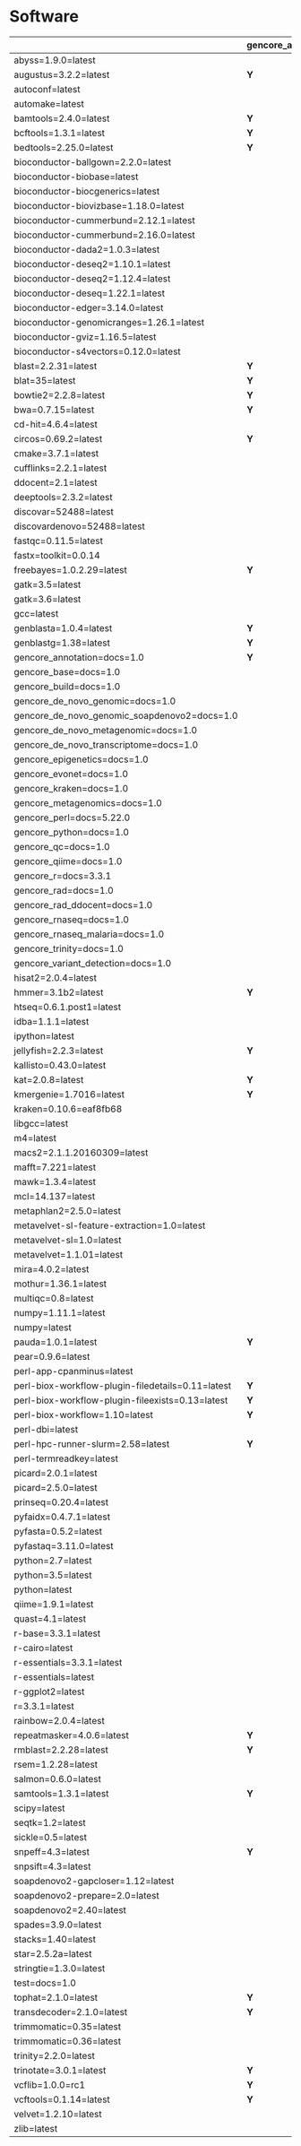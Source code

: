 # Software

| | gencore_annotation | gencore_base | gencore_build | gencore_de_novo_genomic | gencore_de_novo_genomic_soapdenovo2 | gencore_de_novo_metagenomic | gencore_de_novo_transcriptome | gencore_epigenetics | gencore_evonet | gencore_kraken | gencore_metagenomics | gencore_perl | gencore_python | gencore_qc | gencore_qiime | gencore_r | gencore_rad | gencore_rad_ddocent | gencore_rnaseq | gencore_rnaseq_malaria | gencore_test | gencore_trinity | gencore_variant_detection | test |
| --- | --- | --- | --- | --- | --- | --- | --- | --- | --- | --- | --- | --- | --- | --- | --- | --- | --- | --- | --- | --- | --- | --- | --- | ---  |
| abyss=1.9.0=latest | | | | **Y** | | | | | | | | | | | | | | | | | | | | |
| augustus=3.2.2=latest | **Y** | | | **Y** | | **Y** | **Y** | | | | **Y** | | | | | | | | | | | | | |
| autoconf=latest | | | **Y** | | | | | | | | | | | | | | | | | | | | | |
| automake=latest | | | **Y** | | | | | | | | | | | | | | | | | | | | | |
| bamtools=2.4.0=latest | **Y** | | | **Y** | | **Y** | **Y** | **Y** | | | **Y** | | | | | | **Y** | | **Y** | **Y** | | | **Y** | |
| bcftools=1.3.1=latest | **Y** | | | **Y** | | **Y** | **Y** | **Y** | | | **Y** | | | | | | **Y** | | **Y** | **Y** | | | **Y** | |
| bedtools=2.25.0=latest | **Y** | | | **Y** | | **Y** | **Y** | **Y** | | | **Y** | | | | | | **Y** | | **Y** | **Y** | | | **Y** | |
| bioconductor-ballgown=2.2.0=latest | | | | | | | | | | | | | | | | | | | **Y** | | | | | |
| bioconductor-biobase=latest | | | | | | | | | | | | | | | | **Y** | | | | | | | **Y** | |
| bioconductor-biocgenerics=latest | | **Y** | | | | | | | | | | | | | | | | | | | | | | |
| bioconductor-biovizbase=1.18.0=latest | | | | | | | | | | | | | | | | | | | **Y** | | | | | |
| bioconductor-cummerbund=2.12.1=latest | | | | | | | | | | | | | | | | | | | | **Y** | | | | |
| bioconductor-cummerbund=2.16.0=latest | | | | | | | | | | | | | | | | | | | **Y** | | | | | |
| bioconductor-dada2=1.0.3=latest | | | | | | | | | | | **Y** | | | | | | | | | | | | | |
| bioconductor-deseq2=1.10.1=latest | | | | | | | **Y** | | | | | | | | | | | | | **Y** | | | | |
| bioconductor-deseq2=1.12.4=latest | | | | | | | | | | | | | | | | | | | **Y** | | | | | |
| bioconductor-deseq=1.22.1=latest | | | | | | | **Y** | | | | | | | | | | | | | **Y** | | | | |
| bioconductor-edger=3.14.0=latest | | | | | | | **Y** | | | | | | | | | | | | **Y** | **Y** | | | | |
| bioconductor-genomicranges=1.26.1=latest | | | | | | | | | | | | | | | | | | | **Y** | | | | | |
| bioconductor-gviz=1.16.5=latest | | | | | | | | | | | | | | | | | | | **Y** | | | | | |
| bioconductor-s4vectors=0.12.0=latest | | | | | | | | | | | | | | | | | | | **Y** | | | | | |
| blast=2.2.31=latest | **Y** | | | **Y** | | **Y** | **Y** | | | | **Y** | | | | | | **Y** | | | | | | **Y** | |
| blat=35=latest | **Y** | | | **Y** | | **Y** | **Y** | | | | **Y** | | | | | | **Y** | | **Y** | **Y** | | | **Y** | |
| bowtie2=2.2.8=latest | **Y** | | | **Y** | | **Y** | **Y** | **Y** | | | **Y** | | | | | | **Y** | | **Y** | **Y** | | | **Y** | |
| bwa=0.7.15=latest | **Y** | | | **Y** | | **Y** | **Y** | **Y** | | | **Y** | | | | | | | | | | | | **Y** | |
| cd-hit=4.6.4=latest | | | | | | | | | | | **Y** | | | | | | **Y** | | | | | | | |
| circos=0.69.2=latest | **Y** | | | **Y** | | **Y** | **Y** | | | | | | | | | | | | | | | | **Y** | |
| cmake=3.7.1=latest | | | **Y** | | | | | | | | | | | | | | | | | | | | | |
| cufflinks=2.2.1=latest | | | | | | | **Y** | | | | | | | | | | | | **Y** | **Y** | | | **Y** | |
| ddocent=2.1=latest | | | | | | | | | | | | | | | | | | **Y** | | | | | | |
| deeptools=2.3.2=latest | | | | | | | | | | | | | | **Y** | | | | | | | | | | |
| discovar=52488=latest | | | | **Y** | | | | | | | | | | | | | | | | | | | **Y** | |
| discovardenovo=52488=latest | | | | **Y** | | | | | | | | | | | | | | | | | | | **Y** | |
| fastqc=0.11.5=latest | | | | | | | | | | | | | | **Y** | | | | | **Y** | | | | | |
| fastx=toolkit=0.0.14 | | | | | | | | | | | | | | **Y** | | | | | | | | | | |
| freebayes=1.0.2.29=latest | **Y** | | | **Y** | | | | | | | | | | | | | **Y** | | | | | | **Y** | |
| gatk=3.5=latest | | | | | | | | | | | | | | | | | | | | **Y** | | | **Y** | |
| gatk=3.6=latest | | | | **Y** | | | | | | | | | | | | | | | **Y** | | | | | |
| gcc=latest | | | **Y** | | | | | | | | | | | | | | | | | | | | | |
| genblasta=1.0.4=latest | **Y** | | | **Y** | | | | | | | | | | | | | | | | | | | | |
| genblastg=1.38=latest | **Y** | | | **Y** | | | | | | | | | | | | | | | | | | | | |
| gencore_annotation=docs=1.0 | **Y** | | | | | | | | | | | | | | | | | | | | | | | |
| gencore_base=docs=1.0 | | **Y** | | | | | | | | | | | | | | | | | | | **Y** | | | |
| gencore_build=docs=1.0 | | | **Y** | | | | | | | | | | | | | | | | | | | | | |
| gencore_de_novo_genomic=docs=1.0 | | | | **Y** | | | | | | | | | | | | | | | | | | | | |
| gencore_de_novo_genomic_soapdenovo2=docs=1.0 | | | | | **Y** | | | | | | | | | | | | | | | | | | | |
| gencore_de_novo_metagenomic=docs=1.0 | | | | | | **Y** | | | | | | | | | | | | | | | | | | |
| gencore_de_novo_transcriptome=docs=1.0 | | | | | | | **Y** | | | | | | | | | | | | | | | | | |
| gencore_epigenetics=docs=1.0 | | | | | | | | **Y** | | | | | | | | | | | | | | | | |
| gencore_evonet=docs=1.0 | | | | | | | | | **Y** | | | | | | | | | | | | | | | |
| gencore_kraken=docs=1.0 | | | | | | | | | | **Y** | | | | | | | | | | | | | | |
| gencore_metagenomics=docs=1.0 | | | | | | | | | | | **Y** | | | | | | | | | | | | | |
| gencore_perl=docs=5.22.0 | | | | | | | | | | | | **Y** | | | | | | | | | | | | |
| gencore_python=docs=1.0 | | | | | | | | | | | | | **Y** | | | | | | | | | | | |
| gencore_qc=docs=1.0 | | | | | | | | | | | | | | **Y** | | | | | | | | | | |
| gencore_qiime=docs=1.0 | | | | | | | | | | | | | | | **Y** | | | | | | | | | |
| gencore_r=docs=3.3.1 | | | | | | | | | | | | | | | | **Y** | | | | | | | | |
| gencore_rad=docs=1.0 | | | | | | | | | | | | | | | | | **Y** | | | | | | | |
| gencore_rad_ddocent=docs=1.0 | | | | | | | | | | | | | | | | | | **Y** | | | | | | |
| gencore_rnaseq=docs=1.0 | | | | | | | | | | | | | | | | | | | **Y** | | | | | |
| gencore_rnaseq_malaria=docs=1.0 | | | | | | | | | | | | | | | | | | | | **Y** | | | | |
| gencore_trinity=docs=1.0 | | | | | | | | | | | | | | | | | | | | | | **Y** | | |
| gencore_variant_detection=docs=1.0 | | | | | | | | | | | | | | | | | | | | | | | **Y** | |
| hisat2=2.0.4=latest | | | | | | | | | | | | | | | | | | | **Y** | | | | | |
| hmmer=3.1b2=latest | **Y** | | | **Y** | | **Y** | **Y** | | | | **Y** | | | | | | | | | | | | | |
| htseq=0.6.1.post1=latest | | | | | | | **Y** | | | | | | | | | | | | **Y** | **Y** | | | | |
| idba=1.1.1=latest | | | | **Y** | | | | | | | | | | | | | | | | | | | | |
| ipython=latest | | | | | | | | | | | | | **Y** | | | | | | | | | | | |
| jellyfish=2.2.3=latest | **Y** | | | **Y** | | | | | | | | | | | | | | | | | | | | |
| kallisto=0.43.0=latest | | | | | | | | | | | | | | | | | | | **Y** | **Y** | | | | |
| kat=2.0.8=latest | **Y** | | | | | | | | | | | | | | | | | | | | | | | |
| kmergenie=1.7016=latest | **Y** | | | **Y** | | | | | | | | | | | | | | | | | | | | |
| kraken=0.10.6=eaf8fb68 | | | | | | | | | | **Y** | | | | | | | | | | | | | | |
| libgcc=latest | | | **Y** | | | | | | | | | | | | | | | | | | | | | |
| m4=latest | | | **Y** | | | | | | | | | | | | | | | | | | | | | |
| macs2=2.1.1.20160309=latest | | | | | | | | **Y** | | | | | | | | | | | | | | | | |
| mafft=7.221=latest | | | | | | | | | **Y** | | | | | | | | | | | | | | | |
| mawk=1.3.4=latest | | | | | | **Y** | | | | | **Y** | | | | | | | | | | | | | |
| mcl=14.137=latest | | | | | | | | | **Y** | | | | | | | | | | | | | | | |
| metaphlan2=2.5.0=latest | | | | | | **Y** | | | | | | | | | | | | | | | | | | |
| metavelvet-sl-feature-extraction=1.0=latest | | | | | | **Y** | | | | | | | | | | | | | | | | | | |
| metavelvet-sl=1.0=latest | | | | | | **Y** | | | | | | | | | | | | | | | | | | |
| metavelvet=1.1.01=latest | | | | | | **Y** | | | | | | | | | | | | | | | | | | |
| mira=4.0.2=latest | | | | **Y** | | | | | | | | | | | | | | | | | | | | |
| mothur=1.36.1=latest | | | | | | **Y** | | | | | **Y** | | | | | | | | | | | | | |
| multiqc=0.8=latest | | | | | | | | | | | | | | **Y** | | | | | | | | | | |
| numpy=1.11.1=latest | | | | | | | | **Y** | | | | | | | | | | | | | | | | |
| numpy=latest | | | | | | | | | | | | | **Y** | | | | | | | | | | | |
| pauda=1.0.1=latest | **Y** | | | | | | | | | | | | | | | | | | | | | | | |
| pear=0.9.6=latest | | | | **Y** | | **Y** | **Y** | | | | **Y** | | | | | | | | | | | | **Y** | |
| perl-app-cpanminus=latest | | **Y** | **Y** | | | | | | | | | **Y** | | | | | | | | | | | | **Y** |
| perl-biox-workflow-plugin-filedetails=0.11=latest | **Y** | **Y** | **Y** | **Y** | **Y** | **Y** | **Y** | **Y** | **Y** | | | | | **Y** | | | **Y** | **Y** | **Y** | **Y** | | **Y** | **Y** | |
| perl-biox-workflow-plugin-fileexists=0.13=latest | **Y** | **Y** | **Y** | **Y** | **Y** | **Y** | **Y** | **Y** | **Y** | | **Y** | | | **Y** | **Y** | | **Y** | **Y** | **Y** | **Y** | | **Y** | **Y** | |
| perl-biox-workflow=1.10=latest | **Y** | **Y** | **Y** | **Y** | **Y** | **Y** | **Y** | **Y** | **Y** | | **Y** | | | **Y** | **Y** | | **Y** | **Y** | **Y** | **Y** | | **Y** | **Y** | |
| perl-dbi=latest | | | | | | | | | | | | **Y** | | | | | | | | | | | | |
| perl-hpc-runner-slurm=2.58=latest | **Y** | **Y** | **Y** | **Y** | **Y** | **Y** | **Y** | **Y** | **Y** | | **Y** | | | **Y** | **Y** | | **Y** | **Y** | **Y** | **Y** | | **Y** | **Y** | |
| perl-termreadkey=latest | | | | | | | | | | | | **Y** | | | | | | | | | | | | |
| picard=2.0.1=latest | | | | | | | | | | | | | | | | | | | | **Y** | | | | |
| picard=2.5.0=latest | | | | **Y** | | **Y** | **Y** | | | | | | | | | | | | **Y** | | | | **Y** | |
| prinseq=0.20.4=latest | | | | **Y** | | **Y** | **Y** | | | | | | | | | | | | **Y** | **Y** | | | **Y** | |
| pyfaidx=0.4.7.1=latest | | | | | | | | | | | | | | **Y** | | | | | | | | | | |
| pyfasta=0.5.2=latest | | | | | | | | | | | | | | **Y** | | | | | | | | | | |
| pyfastaq=3.11.0=latest | | | | | | | | | | | | | | **Y** | | | | | | | | | | |
| python=2.7=latest | | | | | | | | **Y** | | | | | | | | | | | | | | | | |
| python=3.5=latest | | | | | | | | | | | | | | **Y** | | | | | | | | | | |
| python=latest | | | | | | | | | | | | | **Y** | | | | | | | | | | | |
| qiime=1.9.1=latest | | | | | | | | | | | | | | | **Y** | | | | | | | | | |
| quast=4.1=latest | | | | **Y** | | | **Y** | | | | | | | | | | | | | | | | | |
| r-base=3.3.1=latest | | **Y** | | | | | | | | | | | | | | **Y** | | | **Y** | **Y** | | | **Y** | |
| r-cairo=latest | | | | | | | | | | | | | | | | | | | **Y** | | | | | |
| r-essentials=3.3.1=latest | | | | | | | | | | | | | | | | | | | | | | | **Y** | |
| r-essentials=latest | | | | | | | | | | | | | | | | **Y** | | | **Y** | **Y** | | | | |
| r-ggplot2=latest | | **Y** | | | | | | | | | | | | | | | | | | | | | | |
| r=3.3.1=latest | | | | | | | | | | | | | | | | **Y** | | | | | | | | |
| rainbow=2.0.4=latest | | | | | | | | | | | | | | | | | **Y** | | | | | | | |
| repeatmasker=4.0.6=latest | **Y** | | | | | | | | | | | | | | | | | | | | | | | |
| rmblast=2.2.28=latest | **Y** | | | | | | | | | | | | | | | | | | | | | | | |
| rsem=1.2.28=latest | | | | | | | **Y** | | | | | | | | | | | | | | | **Y** | | |
| salmon=0.6.0=latest | | | | | | | **Y** | | | | | | | | | | | | | | | | | |
| samtools=1.3.1=latest | **Y** | | | **Y** | | **Y** | **Y** | **Y** | | | **Y** | | | | | | **Y** | | **Y** | **Y** | | | **Y** | |
| scipy=latest | | | | | | | | | | | | | **Y** | | | | | | | | | | | |
| seqtk=1.2=latest | | | | **Y** | | **Y** | **Y** | | | | **Y** | | | | | | **Y** | | **Y** | **Y** | | | **Y** | |
| sickle=0.5=latest | | | | **Y** | | | **Y** | | | | | | | | | | | | | | | | | |
| snpeff=4.3=latest | **Y** | | | | | | | | | | | | | | | | | | | | | | **Y** | |
| snpsift=4.3=latest | | | | | | | | | | | | | | | | | | | | | | | **Y** | |
| soapdenovo2-gapcloser=1.12=latest | | | | | **Y** | | | | | | | | | | | | | | | | | | | |
| soapdenovo2-prepare=2.0=latest | | | | | **Y** | | | | | | | | | | | | | | | | | | | |
| soapdenovo2=2.40=latest | | | | | **Y** | | | | | | | | | | | | | | | | | | | |
| spades=3.9.0=latest | | | | **Y** | | | | | | | | | | | | | | | | | | | | |
| stacks=1.40=latest | | | | | | | | | | | | | | | | | **Y** | | | | | | | |
| star=2.5.2a=latest | | | | | | | **Y** | | | | | | | | | | | | **Y** | **Y** | | | **Y** | |
| stringtie=1.3.0=latest | | | | | | | | | | | | | | | | | | | **Y** | | | | | |
| test=docs=1.0 | | | | | | | | | | | | | | | | | | | | | | | | **Y** |
| tophat=2.1.0=latest | **Y** | | | | | | **Y** | | | | | | | | | | | | **Y** | **Y** | | | **Y** | |
| transdecoder=2.1.0=latest | **Y** | | | | | | | | | | | | | | | | | | | | | **Y** | | |
| trimmomatic=0.35=latest | | | | | | | | | | | | | | | | | | | | **Y** | | | | |
| trimmomatic=0.36=latest | | | | **Y** | | **Y** | **Y** | | | | | | | **Y** | | | | | **Y** | | | | | |
| trinity=2.2.0=latest | | | | | | | | | | | | | | | | | | | | | | **Y** | | |
| trinotate=3.0.1=latest | **Y** | | | | | | | | | | | | | | | | | | | | | **Y** | | |
| vcflib=1.0.0=rc1 | **Y** | | | **Y** | | **Y** | **Y** | **Y** | | | **Y** | | | | | | **Y** | | **Y** | **Y** | | | **Y** | |
| vcftools=0.1.14=latest | **Y** | | | **Y** | | **Y** | **Y** | **Y** | | | **Y** | | | | | | **Y** | | **Y** | **Y** | | | **Y** | |
| velvet=1.2.10=latest | | | | **Y** | | | | | | | | | | | | | | | | | | | | |
| zlib=latest | | | **Y** | | | | | | | | | | | | | | | | | | | | | |

